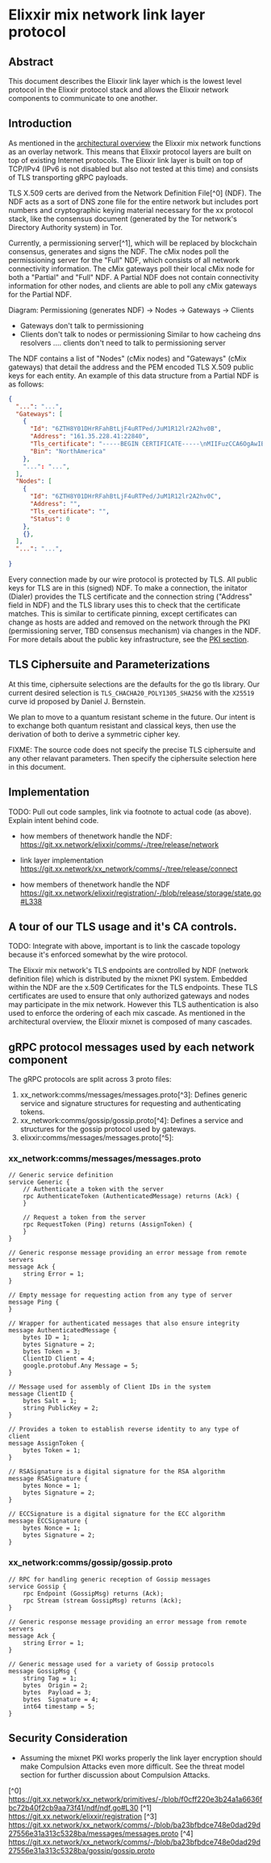 
# Elixxir mix network link layer protocol

## Abstract

This document describes the Elixxir link layer which is the
lowest level protocol in the Elixxir protocol stack and allows
the Elixxir network components to communicate to one another.

## Introduction

As mentioned in the [architectural overview](architecture.md) the
Elixxir mix network functions as an overlay network. This means that
Elixxir protocol layers are built on top of existing Internet
protocols. The Elixxir link layer is built on top of TCP/IPv4 (IPv6
is not disabled but also not tested at this time) and consists 
of TLS transporting gRPC payloads.

TLS X.509 certs are derived from the Network Definition File[^0] (NDF).
The NDF acts as a sort of DNS zone file for the entire network but
includes port numbers and cryptographic keying material necessary
for the xx protocol stack, like the consensus document (generated by the
Tor network's Directory Authority system) in Tor.

Currently, a permissioning server[^1], which will be replaced by 
blockchain consensus, generates and signs the NDF. The cMix nodes poll
the permissioning server for the "Full" NDF, which consists of all
network connectivity information. The cMix gateways poll their local 
cMix node for both a "Partial" and "Full" NDF. A Partial NDF does not
contain connectivity information for other nodes, and clients are able
to poll any cMix gateways for the Partial NDF.

Diagram: Permissioning (generates NDF) -> Nodes -> Gateways -> Clients
- Gateways don't talk to permissioning
- Clients don't talk to nodes or permissioning
Similar to how cacheing dns resolvers .... clients don't need to talk to permissioning server 

The NDF contains a list of "Nodes" (cMix nodes) and "Gateways" (cMix gateways) 
that detail the address and the PEM encoded TLS X.509 public keys for 
each entity. An example of this data structure from a Partial NDF is as follows: 

```json
{
  "...": "...",
  "Gateways": [
    {
      "Id": "6ZTH8Y01DHrRFahBtLjF4uRTPed/JuM1R12lr2A2hv0B",
      "Address": "161.35.228.41:22840",
      "Tls_certificate": "-----BEGIN CERTIFICATE-----\nMIIFuzCCA6OgAwIBAgIUNCSGHmWhGjJ8Y60J6hgegyRbUo8wDQYJKoZIhvcNAQEL\nBQAwgYkxCzAJBgNVBAYTAlVTMQswCQYDVQQIDAJDQTESMBAGA1UEBwwJQ2xhcmVt\nb250MRIwEAYDVQQKDAl4eG5ldHdvcmsxDzANBgNVBAsMBnh4bm9kZTETMBEGA1UE\nAwwKeHgubmV0d29yazEfMB0GCSqGSIb3DQEJARYQYWRtaW5AeHgubmV0d29yazAe\nFw0yMTA4MDkyMTU3NTFaFw0yMzA4MDkyMTU3NTFaMIGJMQswCQYDVQQGEwJVUzEL\nMAkGA1UECAwCQ0ExEjAQBgNVBAcMCUNsYXJlbW9udDESMBAGA1UECgwJeHhuZXR3\nb3JrMQ8wDQYDVQQLDAZ4eG5vZGUxEzARBgNVBAMMCnh4Lm5ldHdvcmsxHzAdBgkq\nhkiG9w0BCQEWEGFkbWluQHh4Lm5ldHdvcmswggIiMA0GCSqGSIb3DQEBAQUAA4IC\nDwAwggIKAoICAQC+6/dn4Ke3Isg3lW8LAi05MIFOARzrENzz8/7gQq2rzDkLXKSU\nUyPB/GVAP4wgW4K9F9Op/AKO/bhEgrNVNiu4H8hk55iYS+P1ptWcYUxssypT8T2c\n1q0SK5DCAikXYdtgIuU3SsxrPP1vVWQDLCScPVmK3ChlaTwSzXGba/W1tOJzB0om\ngKsv6vNohyDX0nVVoqxrNwYcpXiOsnYbVBNzxeutuP2QkcLNyb+L62obXrYVhUDl\nl2r6y6GZCSmc6X86f6kB/ahyyrzqaiyeM8u6H7ZU0WZXtPBatgeQBV2JtvbiamdT\n0kAuhqS395hDsLS/JAuhwZZ5hirDl9YtELFkYpVvux+kDS6umU7PE++Fu65r3O1S\nuCg5d59E3udWlpfFg4nXjncYs2MQKkbna1Otj5JHzIEc/x6HckAuxf7mSTcp4mb3\n9i9PviPbKxvQ/CAL2MWt3feqb3OW8EBp1J6bNbpmQjwQbXenPnvgwyHoh+3HSCMm\nr5XwTy7+MCikOpP+4JisPUcsLx+120qudVpbFWMmL1ju+rolnawAY9khuIjjiTou\nWs9e4yuq2nr35w2b+Ok7nBDZNDUK29rXy/inbCOrjCKFyF6xYTa1qJ3t1XnLY82x\nKkWRBTdmrlwAGVIK0xhJ2Q/JhBeU9C2nT5FrZYlNBrZAOgXGD1scaYk38wIDAQAB\noxkwFzAVBgNVHREEDjAMggp4eC5uZXR3b3JrMA0GCSqGSIb3DQEBCwUAA4ICAQAY\nZn5TBTlkEqI8Yx/OTne1n50aqerUc76hn4Y/ghkVZKErMtJ3YJVWxcLJDWiqxX3T\nkBgaR5Yfv1yczZZa8g9E5mtnQyzZRRrcZR0eR/mhcoeUL0j+kpTaYzbR77nakyER\nGu7WBDYL4EKK2rrGpvwr0kPJSuyAVIpmk1Nv2wV8kaoQhAa6BzAcmQswq2oxbggG\nmNnutd2toZgieanicJFiFW9N/O2llVwUDdzVh2MxWt6kDp8VXCNz0uhtgofr0Quk\np6/eZDGu6z5FY4ap845BNArICvcdc5aw3h9W0QHD82Jw/ijzOzbWDG7KpAo2oIbK\nfPrPA3FNnSmN88mXBd+ve4McdgyfzKi7T8GJrxeIKpBNqHH1c9aQkMDIfo7wr5n9\nb03BbPk3PEbhCpoch2gCNWonwoYLplhpyH8rmrGlY7cPMFKBefy2MbK++nmzZYQE\nqgk6GhGF+KwiRsZqDxtU+jA7Dk5xHLMpYJjCDicrJo+s3PeSjxPRSoDnbRhs8S2y\ntN4N32gmkM5vuAuD4hY1UdeEU1PlUdEBxLIe9PP8sgd0KERmyO5nri933aD0TN/L\nq9yPgGl/JbGGMNii+j9bho9qzR01cCMaaoxvs7RU6CR5TFbwwAkNiMSYhs3NuZlm\nMg6k4jkhaoACInTAvu3EJx5GM5mZSEk/P7oD5/ddAw==\n-----END CERTIFICATE-----\n",
      "Bin": "NorthAmerica"
    },
    "...": "...", 
  ],
  "Nodes": [
    {
      "Id": "6ZTH8Y01DHrRFahBtLjF4uRTPed/JuM1R12lr2A2hv0C",
      "Address": "",
      "Tls_certificate": "",
      "Status": 0
    },
    {},
  ],
  "...": "...",
  
}
```

Every connection made by our wire protocol is protected by TLS. All
public keys for TLS are in this (signed) NDF. To make a connection, 
the initator (Dialer) provides the TLS certificate and the connection string
("Address" field in NDF) and the TLS library uses this to check that 
the certificate matches. This is similar to certificate pinning, except 
certificates can change as hosts are added and removed on the network through 
the PKI (permissioning server, TBD consensus mechanism) via changes in the NDF. 
For more details about the public key infrastructure, see the [PKI section](pki.md).

## TLS Ciphersuite and Parameterizations

At this time, ciphersuite selections are the defaults for the go tls library. 
Our current desired selection is `TLS_CHACHA20_POLY1305_SHA256` with the `X25519`
curve id proposed by Daniel J. Bernstein.

We plan to move to a quantum resistant scheme in the future. Our intent is to 
exchange both quantum resistant and classical keys, then use the derivation of
both to derive a symmetric cipher key. 

FIXME: The source code does not specify the precise TLS ciphersuite and any other
relavant parameters. Then specify the ciphersuite selection here in this document.

## Implementation

TODO: Pull out code samples, link via footnote to actual code (as above). Explain intent behind code.

- how members of thenetwork handle the NDF:
  https://git.xx.network/elixxir/comms/-/tree/release/network

- link layer implementation
  https://git.xx.network/xx_network/comms/-/tree/release/connect

- how members of thenetwork handle the NDF
  https://git.xx.network/elixxir/registration/-/blob/release/storage/state.go#L338


## A tour of our TLS usage and it's CA controls.

TODO: Integrate with above, important is to link the cascade topology because it's enforced somewhat by the wire protocol.

The Elixxir mix network's TLS endpoints are controlled by NDF
(network definition file) which is distributed
by the mixnet PKI system. Embedded within the NDF are the x.509
Certificates for the TLS endpoints. These TLS certificates are
used to ensure that only authorized gateways and nodes may participate
in the mix network. However this TLS authentication is also used to
enforce the ordering of each mix cascade. As mentioned in the
architectural overview, the Elixxir mixnet is composed of many
cascades.


## gRPC protocol messages used by each network component

The gRPC protocols are split across 3 proto files:

1. xx_network:comms/messages/messages.proto[^3]: Defines generic service and 
   signature structures for requesting and authenticating tokens.
2. xx_network:comms/gossip/gossip.proto[^4]: Defines a service and structures
   for the gossip protocol used by gateways.
3. elixxir:comms/messages/messages.proto[^5]: 

### xx_network:comms/messages/messages.proto

```
// Generic service definition
service Generic {
    // Authenticate a token with the server
    rpc AuthenticateToken (AuthenticatedMessage) returns (Ack) {
    }

    // Request a token from the server
    rpc RequestToken (Ping) returns (AssignToken) {
    }
}

// Generic response message providing an error message from remote servers
message Ack {
    string Error = 1;
}

// Empty message for requesting action from any type of server
message Ping {
}

// Wrapper for authenticated messages that also ensure integrity
message AuthenticatedMessage {
    bytes ID = 1;
    bytes Signature = 2;
    bytes Token = 3;
    ClientID Client = 4;
    google.protobuf.Any Message = 5;
}

// Message used for assembly of Client IDs in the system
message ClientID {
    bytes Salt = 1;
    string PublicKey = 2;
}

// Provides a token to establish reverse identity to any type of client
message AssignToken {
    bytes Token = 1;
}

// RSASignature is a digital signature for the RSA algorithm
message RSASignature {
    bytes Nonce = 1;
    bytes Signature = 2;
}

// ECCSignature is a digital signature for the ECC algorithm
message ECCSignature {
    bytes Nonce = 1;
    bytes Signature = 2;
}
```

### xx_network:comms/gossip/gossip.proto

```
// RPC for handling generic reception of Gossip messages
service Gossip {
    rpc Endpoint (GossipMsg) returns (Ack);
    rpc Stream (stream GossipMsg) returns (Ack);
}

// Generic response message providing an error message from remote servers
message Ack {
    string Error = 1;
}

// Generic message used for a variety of Gossip protocols
message GossipMsg {
    string Tag = 1;
    bytes  Origin = 2;
    bytes  Payload = 3;
    bytes  Signature = 4;
    int64 timestamp = 5;
}
```

## Security Consideration

- Assuming the mixnet PKI works properly the link layer encryption should
  make Compulsion Attacks even more difficult. See the threat model section
  for further discussion about Compulsion Attacks.

[^0] https://git.xx.network/xx_network/primitives/-/blob/f0cff220e3b24a1a6636fbc72b40f2cb9aa73f41/ndf/ndf.go#L30
[^1] https://git.xx.network/elixxir/registration
[^3] https://git.xx.network/xx_network/comms/-/blob/ba23bfbdce748e0dad29d27556e31a313c5328ba/messages/messages.proto 
[^4] https://git.xx.network/xx_network/comms/-/blob/ba23bfbdce748e0dad29d27556e31a313c5328ba/gossip/gossip.proto 
